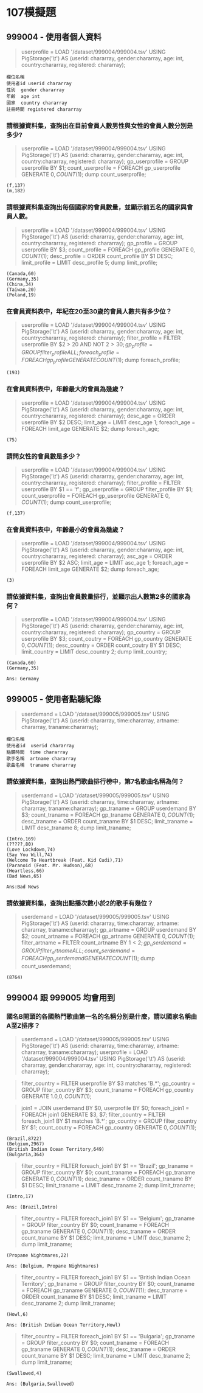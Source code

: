 # 107模擬題

## 999004 - 使用者個人資料
> userprofile = LOAD '/dataset/999004/999004.tsv' USING PigStorage('\t') AS (userid: chararray, gender:chararray, age: int, country:chararray, registered: chararray);
```
欄位名稱
使用者id userid chararray
性別  gender chararray
年齡  age int
國家  country chararray
註冊時間 registered chararray
```

### 請根據資料集，查詢出在目前會員人數男性與女性的會員人數分別是多少?
> userprofile = LOAD '/dataset/999004/999004.tsv' USING PigStorage('\t') AS (userid: chararray, gender:chararray, age: int, country:chararray, registered: chararray);
gp_userprofile = GROUP userprofile BY $1;
count_userprofile = FOREACH gp_userprofile GENERATE $0, COUNT($1);
dump count_userprofile;
```
(f,137)
(m,182)
```

### 請根據資料集查詢出每個國家的會員數量，並顯示前五名的國家與會員人數。
> userprofile = LOAD '/dataset/999004/999004.tsv' USING PigStorage('\t') AS (userid: chararray, gender:chararray, age: int, country:chararray, registered: chararray);
gp_profile = GROUP userprofile BY $3;
count_profile = FOREACH gp_profile GENERATE $0, COUNT($1);
desc_profile = ORDER count_profile BY $1 DESC;
limit_profile = LIMIT desc_profile 5;
dump limit_profile;
```
(Canada,60)
(Germany,35)
(China,34)
(Taiwan,20)
(Poland,19)
```

### 在會員資料表中，年紀在20至30歲的會員人數共有多少位？
> userprofile = LOAD '/dataset/999004/999004.tsv' USING PigStorage('\t') AS (userid: chararray, gender:chararray, age: int, country:chararray, registered: chararray);
filter_profile = FILTER userprofile BY $2 > 20 AND NOT $2 > 30;
gp_profile = GROUP filter_profile ALL;
foreach_profile = FOREACH gp_profile GENERATE COUNT($1);
dump foreach_profile;
```
(193)
```

### 在會員資料表中，年齡最大的會員為幾歲？
> userprofile = LOAD '/dataset/999004/999004.tsv' USING PigStorage('\t') AS (userid: chararray, gender:chararray, age: int, country:chararray, registered: chararray);
desc_age = ORDER userprofile BY $2 DESC;
limit_age = LIMIT desc_age 1;
foreach_age = FOREACH limit_age GENERATE $2;
dump foreach_age;

```
(75)
```

### 請問女性的會員數是多少？
> userprofile = LOAD '/dataset/999004/999004.tsv' USING PigStorage('\t') AS (userid: chararray, gender:chararray, age: int, country:chararray, registered: chararray);
filter_profile = FILTER userprofile BY $1 == 'f';
gp_userprofile = GROUP filter_profile BY $1;
count_userprofile = FOREACH gp_userprofile GENERATE $0, COUNT($1);
dump count_userprofile;
```
(f,137)
```

### 在會員資料表中，年齡最小的會員為幾歲？
> userprofile = LOAD '/dataset/999004/999004.tsv' USING PigStorage('\t') AS (userid: chararray, gender:chararray, age: int, country:chararray, registered: chararray);
asc_age = ORDER userprofile BY $2 ASC;
limit_age = LIMIT asc_age 1;
foreach_age = FOREACH limit_age GENERATE $2;
dump foreach_age;
```
(3)
```

### 請依據資料集，查詢出會員數量排行，並顯示出人數第2多的國家為何？

> userprofile = LOAD '/dataset/999004/999004.tsv' USING PigStorage('\t') AS (userid: chararray, gender:chararray, age: int, country:chararray, registered: chararray);
gp_country = GROUP userprofile BY $3;
count_coutry = FOREACH gp_country GENERATE $0, COUNT($1);
desc_country = ORDER count_coutry BY $1 DESC;
limit_country = LIMIT desc_country 2;
dump limit_country;
```
(Canada,60)
(Germany,35)

Ans: Germany
```

## 999005 - 使用者點聽紀錄
> userdemand = LOAD '/dataset/999005/999005.tsv' USING PigStorage('\t') AS (userid: chararray, time:chararray, artname: chararray, traname:chararray);
```
欄位名稱
使用者id  userid chararray
點聽時間  time chararray
歌手名稱  artname chararray
歌曲名稱  traname chararray
```
### 請依據資料集，查詢出熱門歌曲排行榜中，第7名歌曲名稱為何？
> userdemand = LOAD '/dataset/999005/999005.tsv' USING PigStorage('\t') AS (userid: chararray, time:chararray, artname: chararray, traname:chararray);
gp_traname = GROUP userdemand BY $3;
count_traname = FOREACH gp_traname GENERATE $0, COUNT($1);
desc_traname = ORDER count_traname BY $1 DESC;
limit_traname = LIMIT desc_traname 8;
dump limit_traname;
```
(Intro,169)
(?????,80)
(Love Lockdown,74)
(Say You Will,74)
(Welcome To Heartbreak (Feat. Kid Cudi),71)
(Paranoid (Feat. Mr. Hudson),68)
(Heartless,66)
(Bad News,65)

Ans:Bad News
```
### 請依據資料集，查詢出點播次數小於2的歌手有幾位？
> userdemand = LOAD '/dataset/999005/999005.tsv' USING PigStorage('\t') AS (userid: chararray, time:chararray, artname: chararray, traname:chararray);
gp_artname = GROUP userdemand BY $2;
count_artname = FOREACH gp_artname GENERATE $0, COUNT($1);
filter_artname = FILTER count_artname BY $1 < 2;
gp_userdemand = GROUP filter_artname ALL;
count_userdemand = FOREACH gp_userdemand GENERATE COUNT($1);
dump count_userdemand;
```
(8764)
```
## 999004 跟 999005 均會用到
### 國名B開頭的各國熱門歌曲第一名的名稱分別是什麼，請以國家名稱由A至Z排序？
> userdemand = LOAD '/dataset/999005/999005.tsv' USING PigStorage('\t') AS (userid: chararray, time:chararray, artname: chararray, traname:chararray);
userprofile = LOAD '/dataset/999004/999004.tsv' USING PigStorage('\t') AS (userid: chararray, gender:chararray, age: int, country:chararray, registered: chararray);

> filter_country = FILTER userprofile BY $3 matches 'B.*';
gp_country = GROUP filter_country BY $3;
count_traname = FOREACH gp_country GENERATE $1.$0,$0, COUNT($1);

> join1 = JOIN userdemand BY $0, userprofile BY $0;
foreach_join1 = FOREACH join1 GENERATE $3, $7;
filter_country = FILTER foreach_join1 BY $1 matches 'B.*';
gp_country = GROUP filter_country BY $1;
count_coutry = FOREACH gp_country GENERATE $0,COUNT($1);

```
(Brazil,8722)
(Belgium,2967)
(British Indian Ocean Territory,649)
(Bulgaria,364)
```
> filter_country = FILTER foreach_join1 BY $1 == 'Brazil';
gp_traname = GROUP filter_country BY $0;
count_traname = FOREACH gp_traname GENERATE $0, COUNT($1);
desc_traname = ORDER count_traname BY $1 DESC;
limit_traname = LIMIT desc_traname 2;
dump limit_traname;
```
(Intro,17)

Ans: (Brazil,Intro)
```
> filter_country = FILTER foreach_join1 BY $1 == 'Belgium';
gp_traname = GROUP filter_country BY $0;
count_traname = FOREACH gp_traname GENERATE $0, COUNT($1);
desc_traname = ORDER count_traname BY $1 DESC;
limit_traname = LIMIT desc_traname 2;
dump limit_traname;
```
(Propane Nightmares,22)

Ans: (Belgium, Propane Nightmares)
```

> filter_country = FILTER foreach_join1 BY $1 == 'British Indian Ocean Territory';
gp_traname = GROUP filter_country BY $0;
count_traname = FOREACH gp_traname GENERATE $0, COUNT($1);
desc_traname = ORDER count_traname BY $1 DESC;
limit_traname = LIMIT desc_traname 2;
dump limit_traname;
```
(Howl,6)

Ans: (British Indian Ocean Territory,Howl)
```

> filter_country = FILTER foreach_join1 BY $1 == 'Bulgaria';
gp_traname = GROUP filter_country BY $0;
count_traname = FOREACH gp_traname GENERATE $0, COUNT($1);
desc_traname = ORDER count_traname BY $1 DESC;
limit_traname = LIMIT desc_traname 2;
dump limit_traname;
```
(Swallowed,4)

Ans: (Bulgaria,Swallowed)
```




